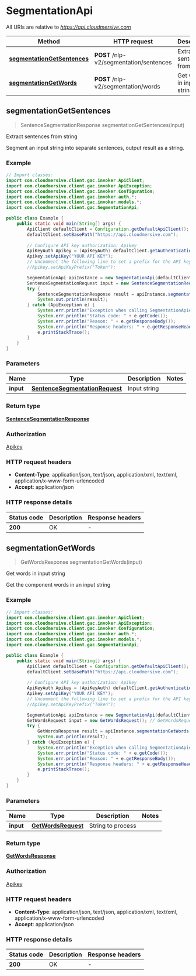 # SegmentationApi

All URIs are relative to *https://api.cloudmersive.com*

| Method | HTTP request | Description |
|------------- | ------------- | -------------|
| [**segmentationGetSentences**](SegmentationApi.md#segmentationGetSentences) | **POST** /nlp-v2/segmentation/sentences | Extract sentences from string |
| [**segmentationGetWords**](SegmentationApi.md#segmentationGetWords) | **POST** /nlp-v2/segmentation/words | Get words in input string |



## segmentationGetSentences

> SentenceSegmentationResponse segmentationGetSentences(input)

Extract sentences from string

Segment an input string into separate sentences, output result as a string.

### Example

```java
// Import classes:
import com.cloudmersive.client.gac.invoker.ApiClient;
import com.cloudmersive.client.gac.invoker.ApiException;
import com.cloudmersive.client.gac.invoker.Configuration;
import com.cloudmersive.client.gac.invoker.auth.*;
import com.cloudmersive.client.gac.invoker.models.*;
import com.cloudmersive.client.gac.SegmentationApi;

public class Example {
    public static void main(String[] args) {
        ApiClient defaultClient = Configuration.getDefaultApiClient();
        defaultClient.setBasePath("https://api.cloudmersive.com");
        
        // Configure API key authorization: Apikey
        ApiKeyAuth Apikey = (ApiKeyAuth) defaultClient.getAuthentication("Apikey");
        Apikey.setApiKey("YOUR API KEY");
        // Uncomment the following line to set a prefix for the API key, e.g. "Token" (defaults to null)
        //Apikey.setApiKeyPrefix("Token");

        SegmentationApi apiInstance = new SegmentationApi(defaultClient);
        SentenceSegmentationRequest input = new SentenceSegmentationRequest(); // SentenceSegmentationRequest | Input string
        try {
            SentenceSegmentationResponse result = apiInstance.segmentationGetSentences(input);
            System.out.println(result);
        } catch (ApiException e) {
            System.err.println("Exception when calling SegmentationApi#segmentationGetSentences");
            System.err.println("Status code: " + e.getCode());
            System.err.println("Reason: " + e.getResponseBody());
            System.err.println("Response headers: " + e.getResponseHeaders());
            e.printStackTrace();
        }
    }
}
```

### Parameters


| Name | Type | Description  | Notes |
|------------- | ------------- | ------------- | -------------|
| **input** | [**SentenceSegmentationRequest**](SentenceSegmentationRequest.md)| Input string | |

### Return type

[**SentenceSegmentationResponse**](SentenceSegmentationResponse.md)

### Authorization

[Apikey](../README.md#Apikey)

### HTTP request headers

- **Content-Type**: application/json, text/json, application/xml, text/xml, application/x-www-form-urlencoded
- **Accept**: application/json


### HTTP response details
| Status code | Description | Response headers |
|-------------|-------------|------------------|
| **200** | OK |  -  |


## segmentationGetWords

> GetWordsResponse segmentationGetWords(input)

Get words in input string

Get the component words in an input string

### Example

```java
// Import classes:
import com.cloudmersive.client.gac.invoker.ApiClient;
import com.cloudmersive.client.gac.invoker.ApiException;
import com.cloudmersive.client.gac.invoker.Configuration;
import com.cloudmersive.client.gac.invoker.auth.*;
import com.cloudmersive.client.gac.invoker.models.*;
import com.cloudmersive.client.gac.SegmentationApi;

public class Example {
    public static void main(String[] args) {
        ApiClient defaultClient = Configuration.getDefaultApiClient();
        defaultClient.setBasePath("https://api.cloudmersive.com");
        
        // Configure API key authorization: Apikey
        ApiKeyAuth Apikey = (ApiKeyAuth) defaultClient.getAuthentication("Apikey");
        Apikey.setApiKey("YOUR API KEY");
        // Uncomment the following line to set a prefix for the API key, e.g. "Token" (defaults to null)
        //Apikey.setApiKeyPrefix("Token");

        SegmentationApi apiInstance = new SegmentationApi(defaultClient);
        GetWordsRequest input = new GetWordsRequest(); // GetWordsRequest | String to process
        try {
            GetWordsResponse result = apiInstance.segmentationGetWords(input);
            System.out.println(result);
        } catch (ApiException e) {
            System.err.println("Exception when calling SegmentationApi#segmentationGetWords");
            System.err.println("Status code: " + e.getCode());
            System.err.println("Reason: " + e.getResponseBody());
            System.err.println("Response headers: " + e.getResponseHeaders());
            e.printStackTrace();
        }
    }
}
```

### Parameters


| Name | Type | Description  | Notes |
|------------- | ------------- | ------------- | -------------|
| **input** | [**GetWordsRequest**](GetWordsRequest.md)| String to process | |

### Return type

[**GetWordsResponse**](GetWordsResponse.md)

### Authorization

[Apikey](../README.md#Apikey)

### HTTP request headers

- **Content-Type**: application/json, text/json, application/xml, text/xml, application/x-www-form-urlencoded
- **Accept**: application/json


### HTTP response details
| Status code | Description | Response headers |
|-------------|-------------|------------------|
| **200** | OK |  -  |

